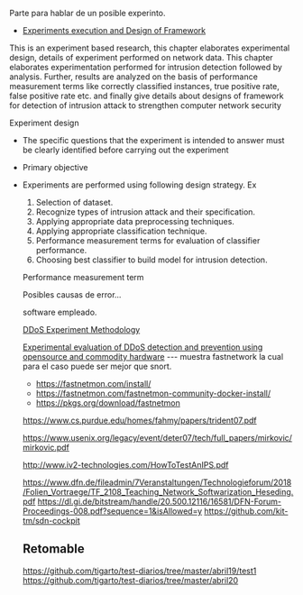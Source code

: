 Parte para hablar de un posible experinto.

* [Experiments execution and Design of Framework](http://shodhganga.inflibnet.ac.in/bitstream/10603/40658/10/10_chapter%205.pdf)

This is an experiment based research, this chapter elaborates experimental design, details of experiment performed on network data. This chapter elaborates experimentation performed for intrusion detection followed by analysis. Further, results are analyzed on the basis of performance measurement terms like correctly classified instances, true positive rate, false positive rate etc. and finally give details about designs of framework for detection of intrusion attack to strengthen computer network security 

Experiment design 

* The specific questions that the experiment is intended to answer must be clearly identified before carrying out the experiment
* Primary objective 
* Experiments are performed using following design strategy. Ex
  1. Selection of dataset.
  2. Recognize types of intrusion attack and their specification.
  3. Applying appropriate data preprocessing techniques.
  4. Applying appropriate classification technique.
  5. Performance measurement terms for evaluation of classifier performance.
  6. Choosing best classifier to build model for intrusion detection.
  
  Performance measurement term
  
  Posibles causas de error...
  
  software empleado.
  
  [DDoS Experiment Methodology](http://citeseerx.ist.psu.edu/viewdoc/download?doi=10.1.1.134.7224&rep=rep1&type=pdf)
  
  [Experimental evaluation of DDoS detection and prevention using opensource and commodity hardware](https://brage.bibsys.no/xmlui/bitstream/handle/11250/2504043/16386_FULLTEXT.pdf?sequence=1) --- muestra fastnetwork la cual para el caso puede ser mejor que snort. 
  
  * https://fastnetmon.com/install/
  * https://fastnetmon.com/fastnetmon-community-docker-install/
  * https://pkgs.org/download/fastnetmon
  
  https://www.cs.purdue.edu/homes/fahmy/papers/trident07.pdf
  
  https://www.usenix.org/legacy/event/deter07/tech/full_papers/mirkovic/mirkovic.pdf
  
  http://www.iv2-technologies.com/HowToTestAnIPS.pdf
  
  https://www.dfn.de/fileadmin/7Veranstaltungen/Technologieforum/2018/Folien_Vortraege/TF_2108_Teaching_Network_Softwarization_Heseding.pdf
  https://dl.gi.de/bitstream/handle/20.500.12116/16581/DFN-Forum-Proceedings-008.pdf?sequence=1&isAllowed=y
  https://github.com/kit-tm/sdn-cockpit
  
  ## Retomable ##
  https://github.com/tigarto/test-diarios/tree/master/abril19/test1
https://github.com/tigarto/test-diarios/tree/master/abril20

  
  
  
  
